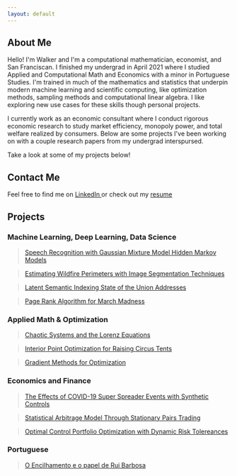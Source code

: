 ```yaml
---
layout: default
---
```


## About Me 

Hello! I'm Walker and I'm a computational mathematician, economist, and San Franciscan. I finished my undergrad in April 2021 where I studied Applied and Computational Math and Economics with a minor in Portuguese Studies. I'm trained in much of the mathematics and statistics that underpin modern machine learning and scientific computing, like optimization methods, sampling methods and computational linear algebra. I like exploring new use cases for these skills though personal projects.   

I currently work as an economic consultant where I conduct rigorous economic research to study market efficiency, monopoly power, and total welfare realized by consumers. Below are some projects I've been working on with a couple research papers from my undergrad interspursed. 

Take a look at some of my projects below!

## Contact Me 

<p>Feel free to find me on <a href="https://www.linkedin.com/in/walker-hughes/">LinkedIn </a> or check out my <a href="./Hughes, Walker.pdf">resume</a></p>

## Projects  

### Machine Learning, Deep Learning, Data Science  

> [Speech Recognition with Gaussian Mixture Model Hidden Markov Models](./speech_recognition.html)

> [Estimating Wildfire Perimeters with Image Segmentation Techniques](./wildfire_perimeters.html)   

> [Latent Semantic Indexing State of the Union Addresses](./lsi.html) 

> [Page Rank Algorithm for March Madness](./page_rank.html)  


### Applied Math & Optimization 

> [Chaotic Systems and the Lorenz Equations](./lorenz_equations.html) 

> [Interior Point Optimization for Raising Circus Tents](./interior_point_methods.html)

> [Gradient Methods for Optimization](./gradient_optimization_methods.html) 

### Economics and Finance 

> [The Effects of COVID-19 Super Spreader Events with Synthetic Controls](./synth.html) 

> [Statistical Arbitrage Model Through Stationary Pairs Trading](./pairs_trading.html)  

> <p><a href="./optimal_control_portfolio_opt.pdf">Optimal Control Portfolio Optimization with Dynamic Risk Tolereances</a></p>

### Portuguese 

> <p><a href="./crise_do_encilhamento.pdf">O Encilhamento e o papel de Rui Barbosa</a></p> 

